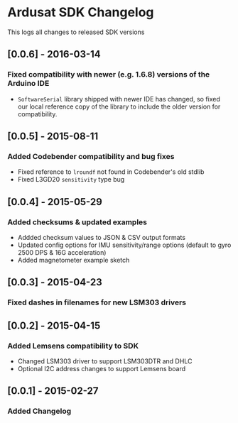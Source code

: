 # Ardusat SDK Changelog
This logs all changes to released SDK versions

## [0.0.6] - 2016-03-14
### Fixed compatibility with newer (e.g. 1.6.8) versions of the Arduino IDE
- `SoftwareSerial` library shipped with newer IDE has changed, so fixed our local reference copy of
the library to include the older version for compatibility.

## [0.0.5] - 2015-08-11
### Added Codebender compatibility and bug fixes
- Fixed reference to `lroundf` not found in Codebender's old stdlib
- Fixed L3GD20 `sensitivity` type bug

## [0.0.4] - 2015-05-29
### Added checksums & updated examples
- Addded checksum values to JSON & CSV output formats
- Updated config options for IMU sensitivity/range options (default to gyro 2500
  DPS & 16G acceleration)
- Added magnetometer example sketch

## [0.0.3] - 2015-04-23
### Fixed dashes in filenames for new LSM303 drivers

## [0.0.2] - 2015-04-15
### Added Lemsens compatibility to SDK
- Changed LSM303 driver to support LSM303DTR and DHLC
- Optional I2C address changes to support Lemsens board 

## [0.0.1] - 2015-02-27
### Added Changelog
